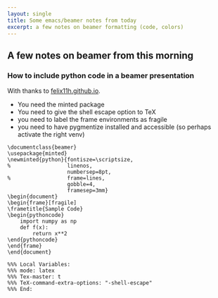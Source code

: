 ```yaml
---
layout: single
title: Some emacs/beamer notes from today
excerpt: a few notes on beamer formatting (code, colors)
---
```


## A few notes on beamer from this  morning

### How to include python code in a beamer presentation

With thanks to [felix11h.github.io](http://felix11h.github.io/blog/latex-beamer-minted).

- You need the minted package
- You need to give the shell escape option to TeX
- you need to label the frame environments as fragile
- you need to have pygmentize installed and accessible (so perhaps activate the right venv)


```
\documentclass{beamer}
\usepackage{minted}
\newminted{python}{fontisze=\scriptsize,
%                  linenos,
                   numbersep=8pt,
%                  frame=lines,
                   gobble=4,
                   framesep=3mm}
\begin{document}
\begin{frame}[fragile]
\frametitle{Sample Code}
\begin{pythoncode}                                                                                                     
	import numpy as np
	def f(x):
		return x**2
\end{pythoncode}
\end{frame}
\end{document}

%%% Local Variables:
%%% mode: latex
%%% Tex-master: t
%%% TeX-command-extra-options: "-shell-escape"
%%% End:
```


